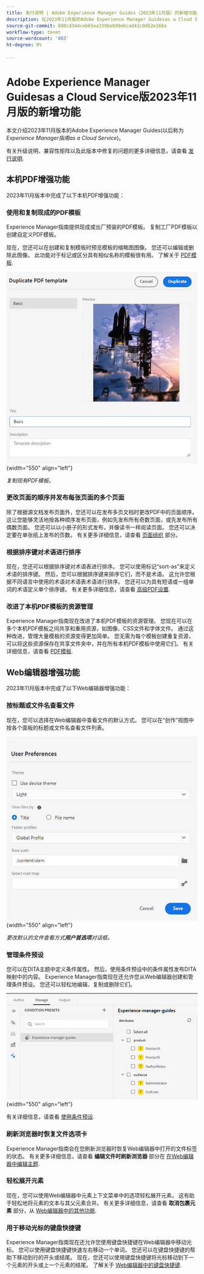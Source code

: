 ```yaml
---
title: 发行说明 | Adobe Experience Manager Guides（2023年11月版）的新增功能
description: 在2023年11月版的Adobe Experience Manager Guidesas a Cloud Service中了解新增功能和增强功能。
source-git-commit: 880cd344ceb65ea339be699ebcad41c0d62e168a
workflow-type: tm+mt
source-wordcount: '803'
ht-degree: 0%

---
```


# Adobe Experience Manager Guidesas a Cloud Service版2023年11月版的新增功能

本文介绍2023年11月版本的Adobe Experience Manager Guides(以后称为 *Experience Manager指南as a Cloud Service*)。

有关升级说明、兼容性矩阵以及此版本中修复的问题的更多详细信息，请查看 [发行说明](release-notes-2023.11.0.md).

## 本机PDF增强功能

2023年11月版本中完成了以下本机PDF增强功能：

### 使用和复制现成的PDF模板

Experience Manager指南提供现成或出厂预装的PDF模板。 复制工厂PDF模板以创建自定义PDF模板。

现在，您还可以在创建和复制模板时预览模板的缩略图图像。 您还可以编辑或删除此图像。 此功能对于标记或区分具有相似名称的模板很有用。
了解关于 [PDF模板](../native-pdf/pdf-template.md).

![复制PDF模板对话框](assets/duplicate-template.png){width="550" align="left"}

*复制现有PDF模板。*


### 更改页面的顺序并发布每张页面的多个页面

除了根据源文档发布页面外，您还可以在发布多页文档时更改PDF中的页面顺序。  这让您能够灵活地按各种顺序发布页面，例如先发布所有奇数页面，或先发布所有偶数页面。 您还可以以小册子的形式发布，并像读书一样阅读页面。 您还可以决定要在单张纸上发布的页数。 有关更多详细信息，请查看 [页面组织](../native-pdf/components-pdf-template.md#page-organization) 部分。

### 根据排序键对术语进行排序

现在，您还可以根据排序键对术语表进行排序。 您可以使用标记“sort-as”来定义术语的排序键。 然后，您可以根据排序键来排序它们，而不是术语。 这允许您根据不同语言中使用的术语对术语表术语进行排序。 您还可以为具有短语或一组单词的术语定义单个排序键。
有关更多详细信息，请查看 [高级PDF设置](../native-pdf/components-pdf-template.md#advanced-pdf-settings).


### 改进了本机PDF模板的资源管理

Experience Manager指南现在改进了本机PDF模板的资源管理。 您现在可以在多个本机PDF模板之间共享和重用资源，如图像、CSS文件和字体文件。 通过这种改进，管理大量模板的资源变得更加简单。 您无需为每个模板创建重复资源，可以将这些资源保存在共享文件夹中，并在所有本机PDF模板中使用它们。
有关详细信息，请查看 [PDF模板](../native-pdf/pdf-template.md).

## Web编辑器增强功能

2023年11月版本中完成了以下Web编辑器增强功能：


### 按标题或文件名查看文件

现在，您可以选择在Web编辑器中查看文件的默认方式。 您可以在“创作”视图中按各个面板的标题或文件名查看文件列表。

![“用户首选项”对话框](assets/user-preferences-2311.png){width="550" align="left"}

*更改默认的文件查看方式&#x200B;**用户首选项**对话框。*


### 管理条件预设

您可以在DITA主题中定义条件属性。 然后，使用条件预设中的条件属性发布DITA映射中的内容。 Experience Manager指南现在还允许您从Web编辑器创建和管理条件预设。 您还可以轻松地编辑、复制或删除它们。

![Web编辑器的“管理”选项卡中的条件预设 ](assets/web-editor-manage-condition-presets.png){width="550" align="left"}

有关详细信息，请查看 [使用条件预设](../user-guide/generate-output-use-condition-presets.md).

### 刷新浏览器时恢复文件选项卡

Experience Manager指南会在您刷新浏览器时恢复Web编辑器中打开的文件标签的状态。 有关更多详细信息，请查看 **编辑文件时刷新浏览器** 部分在 [在Web编辑器中编辑主题](../user-guide/web-editor-edit-topics.md).

### 轻松展开元素

现在，您可以使用Web编辑器中元素上下文菜单中的选项轻松展开元素。 这有助于轻松地将元素的文本与其父元素合并。
有关更多详细信息，请查看 **取消包裹元素** 部分，从 [Web编辑器中的其他功能](../user-guide/web-editor-other-features.md).

### 用于移动光标的键盘快捷键

Experience Manager指南现在还允许您使用键盘快捷键在Web编辑器中移动光标。 您可以使用键盘快捷键快速左右移动一个单词。 您还可以在键盘快捷键的帮助下移动到行的开头或结尾。
现在，您还可以使用键盘快捷键将光标移动到下一个元素的开头或上一个元素的结尾。
了解关于 [Web编辑器中的键盘快捷键](../user-guide/web-editor-keyboard-shortcuts.md).
